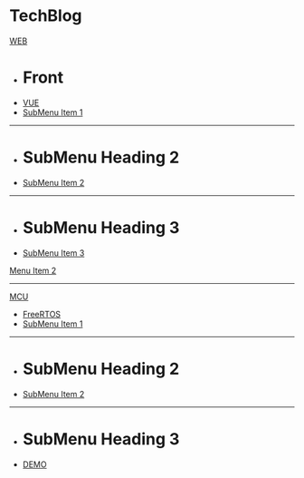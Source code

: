 # TechBlog

[WEB]()

  * # Front
  * [VUE](WEB/Front/VUE.md)
  * [SubMenu Item 1](subitem2.md)
  - - - -
  * # SubMenu Heading 2
  * [SubMenu Item 2](subitem3.md)
  - - - -
  * # SubMenu Heading 3
  * [SubMenu Item 3](subitem3.md)

[Menu Item 2](item2.md)
- - - -
[MCU]()

  * [FreeRTOS](MCU/FreeRTOS.md)
  * [SubMenu Item 1](subitem2.md)
  - - - -
  * # SubMenu Heading 2
  * [SubMenu Item 2](subitem3.md)
  - - - -
  * # SubMenu Heading 3
  * [DEMO](demo.md)